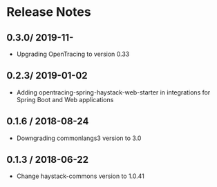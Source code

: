 # Release Notes

## 0.3.0/ 2019-11-

* Upgrading OpenTracing to version 0.33

## 0.2.3/ 2019-01-02 

* Adding opentracing-spring-haystack-web-starter in integrations for Spring Boot and Web applications

## 0.1.6 / 2018-08-24 

* Downgrading commonlangs3 version to 3.0

## 0.1.3 / 2018-06-22 

* Change haystack-commons version to 1.0.41
